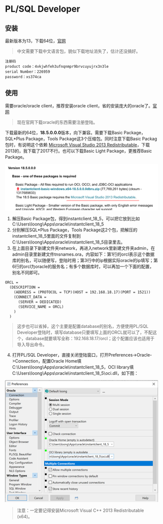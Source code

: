 # PL/SQL Developer 

## 安装

最新版本为13，下载64位，[官网](https://www.allroundautomations.com)

> 中文需要下载中文语言包，貌似下载地址消失了，估计还没搞好。

```
注册码
product code：4vkjwhfeh3ufnqnmpr9brvcuyujrx3n3le
serial Number：226959
password：xs374ca
```

## 使用

需要oracle/oracle client，推荐安装oracle client，省的安装庞大的oracle了。[官网](https://www.oracle.com/technetwork/database/database-technologies/instant-client/downloads/index.html)

> 现在官网下载oracle的东西需要注册登陆。

下载最新的64位，**18.5.0.0.0**版本，向下兼容。需要下载Basic Package，SQL*Plus Package，Tools Package这3个压缩包。同时注意下载Basic Packag包时，有说明这个依赖 [Microsoft Visual Studio 2013 Redistributable](https://support.microsoft.com/en-us/kb/2977003#bookmark-vs2013)，下载2013的，我下载了2017不行。也可以下载Basic Light Package，更推荐Basic Package。

![image-20190409155736594](../images/image-20190409155736594.png)

1. 解压Basic Package包，得到instantclient_18_5，可以把它放到比如C:\Users\loong\Apps\oracle\instantclient_18_5
2. 分别解压SQL*Plus Package，Tools Package这2个包，把解压的instantclient_18_5里面的文件复制到C:\Users\loong\Apps\oracle\instantclient_18_5目录里去。
3. 在上面目录下新建文件夹network，再进入network里新建文件夹admin，在admin目录里新建文件tnsnames.ora，内容如下：第1行的orcl表示这个数据库的别名，可以随便写，登陆时用；第3行中的ip根据实际oracle的ip填写；第6行的orcl为oracle的服务名；有多个数据库时，可以再加一个下面的配置，别名不同即可。

```
ORCL =
  (DESCRIPTION =
    (ADDRESS = (PROTOCOL = TCP)(HOST = 192.168.18.17)(PORT = 1521))
    (CONNECT_DATA =
      (SERVER = DEDICATED)
      (SERVICE_NAME = ORCL)
    )
  )
```

> 这步也可以省掉，这个主要是配置database的别名，方便使用PL/SQL Developer登陆时，填写database只要填写上面的ORCL就可以了，不配这个，database就要填写全称：192.168.18.17/orcl；这个配置应该也适用于导入导出命令。

4. 打开PL/SQL Developer，直接关闭登陆窗口，打开Preferences->Oracle->Connection，配置Oracle Home填C:\Users\loong\Apps\oracle\instantclient_18_5，OCI library填C:\Users\loong\Apps\oracle\instantclient_18_5\oci.dll，如下图：

![image-20190409155633999](../images/image-20190409155633999.png)

> 注意：一定要记得安装Microsoft Visual C++ 2013 Redistributable (x64)。